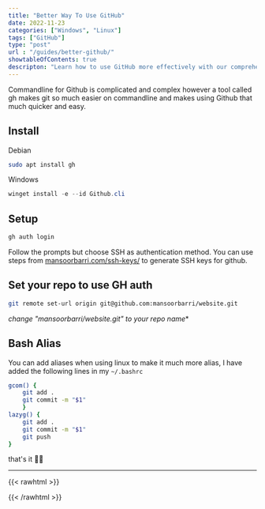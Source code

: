 ```yaml
---
title: "Better Way To Use GitHub"
date: 2022-11-23
categories: ["Windows", "Linux"]
tags: ["GitHub"]
type: "post"
url : "/guides/better-github/"
showtableOfContents: true
descripton: "Learn how to use GitHub more effectively with our comprehensive guide. Improve your collaboration, code management, and workflow with expert tips and tricks."
---
```


Commandline for Github is complicated and complex however a tool called gh makes git so much easier on commandline and makes using Github that much quicker and easy. 

## Install 

Debian
```bash
sudo apt install gh
```

Windows
```powershell
winget install -e --id Github.cli
```

## Setup 
```bash
gh auth login
```

Follow the prompts but choose SSH as authentication method. You can use steps from [mansoorbarri.com/ssh-keys/](https://mansoorbarri.com/guides/create-github-ssh-keys/) to generate SSH keys for github.

## Set your repo to use GH auth

```bash
git remote set-url origin git@github.com:mansoorbarri/website.git
```

*change "mansoorbarri/website.git" to your repo name**

## Bash Alias

You can add aliases when using linux to make it much more alias, I have added the following lines in my `~/.bashrc`

```bash
gcom() {
	git add .
	git commit -m "$1"
	}
lazyg() {
	git add .
	git commit -m "$1"
	git push
}
```

that's it ✌🏽

-------------------------------------------------------------
{{< rawhtml >}} 
 
{{< /rawhtml >}}